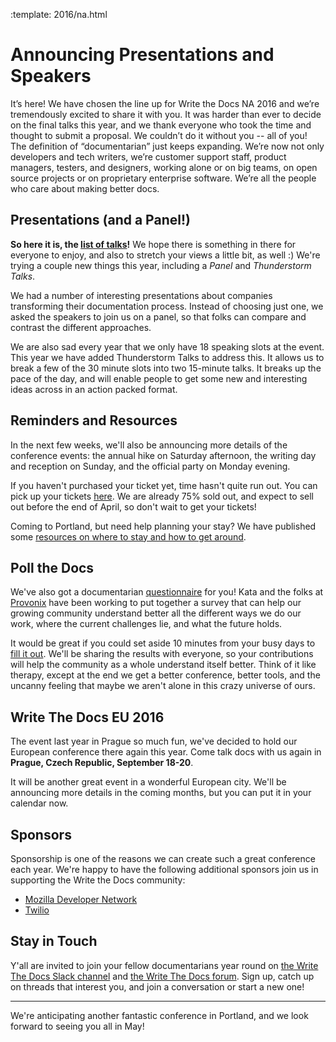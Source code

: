 :template: 2016/na.html

# Announcing Presentations and Speakers

It’s here! We have chosen the line up for Write the Docs NA 2016
and we’re tremendously excited to share it with you. 
It was harder than ever to decide on the final talks this year, 
and we thank everyone who took the time and thought to submit a proposal. 
We couldn’t do it without you -- all of you! The definition of “documentarian” 
just keeps expanding. We’re now not only developers and tech writers, 
we’re customer support staff, product managers, testers, and designers, 
working alone or on big teams, on open source projects 
or on proprietary enterprise software. 
We’re all the people who care about making better docs.

## Presentations (and a Panel!)

**So here it is, the [list of talks][talks]!**
We hope there is something in there for everyone to enjoy,
and also to stretch your views a little bit, as well :)
We're trying a couple new things this year,
including a *Panel* and *Thunderstorm Talks*.

We had a number of interesting presentations about companies transforming their documentation process.
Instead of choosing just one,
we asked the speakers to join us on a panel,
so that folks can compare and contrast the different approaches.

We are also sad every year that we only have 18 speaking slots at the event.
This year we have added Thunderstorm Talks to address this.
It allows us to break a few of the 30 minute slots into two 15-minute talks.
It breaks up the pace of the day,
and will enable people to get some new and interesting ideas across in an action packed format.

[talks]: http://www.writethedocs.org/conf/na/2016/speakers/

## Reminders and Resources

In the next few weeks, we'll also be announcing more details of the
conference events: the annual hike on Saturday afternoon, the writing 
day and reception on Sunday, and the official party on
Monday evening. 

If you haven't purchased your ticket yet, time hasn't quite run out. 
You can pick up your tickets [here][tickets]. 
We are already 75% sold out,
and expect to sell out before the end of April,
so don't wait to get your tickets!

Coming to Portland, but need help planning your stay? 
We have published some [resources on where to stay and how to get around][visiting].

[visiting]: http://writethedocs.org/conf/na/2015/visiting/
[tickets]: http://writethedocs.org/conf/na/2015/#tickets

## Poll the Docs

We've also got a documentarian [questionnaire][survey] for you! Kata and the folks at [Provonix][provonix] have been 
working to put together a survey that can help our growing community understand better all the 
different ways we do our work, where the current challenges lie, and what the future holds.

It would be great if you could set aside 10 minutes from your busy days to [fill it out][survey].
We'll be sharing the results with everyone, so your contributions will help the community as a whole understand itself better.
Think of it like therapy,
except at the end we get a better conference,
better tools,
and the uncanny feeling that maybe we aren't alone in this crazy universe of ours.

[survey]: http://goo.gl/forms/E12jOHaR9x
[provonix]: http://pronovix.com/

## Write The Docs EU 2016

The event last year in Prague so much fun,
we've decided to hold our European conference there again this year.
Come talk docs with us again in **Prague, Czech Republic, September 18-20**.

It will be another great event in a wonderful European city.
We'll be announcing more details in the coming months,
but you can put it in your calendar now.


## Sponsors

Sponsorship is one of the reasons we can create such a great 
conference each year. We're happy to have the following additional sponsors join us
in supporting the Write the Docs community:

 * [Mozilla Developer Network](https://developer.mozilla.org/en-US/)
 * [Twilio](https://www.twilio.com/)


## Stay in Touch

Y'all are invited to join your fellow documentarians year round on 
[the Write The Docs Slack channel][channel] and 
[the Write The Docs forum][forum]. Sign up, catch up 
on threads that interest you, and join a conversation or start a new one!

[channel]: https://writethedocs.slack.com/
[forum]: http://forum.writethedocs.org/

----

We're anticipating another fantastic conference in Portland,
and we look forward to seeing you all in May!
